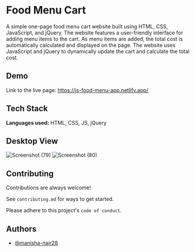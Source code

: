 
# Food Menu Cart

A simple one-page food menu cart website built using HTML, CSS, JavaScript, and jQuery. The website features a user-friendly interface for adding menu items to the cart. As menu items are added, the total cost is automatically calculated and displayed on the page. The website uses JavaScript and jQuery to dynamically update the cart and calculate the total cost.






## Demo
Link to the live page: https://js-food-menu-app.netlify.app/


## Tech Stack

**Languages used:** HTML, CSS, JS, jQuery




## Desktop View
![Screenshot (79)](https://user-images.githubusercontent.com/109059571/216829931-18a4ac22-e80d-416c-bbf4-2ff1fd79ec37.png)
![Screenshot (80)](https://user-images.githubusercontent.com/109059571/216829944-2830b6d4-0ab2-4727-9208-a3844d675946.png)




## Contributing

Contributions are always welcome!

See `contributing.md` for ways to get started.

Please adhere to this project's `code of conduct`.


## Authors

- [@manisha-nair28](https://github.com/manisha-nair28)

